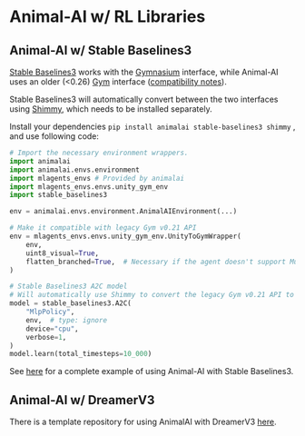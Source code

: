 # Animal-AI w/ RL Libraries

## Animal-AI w/ Stable Baselines3

[Stable Baselines3](https://stable-baselines3.readthedocs.io/en/master/) works with the [Gymnasium](https://gymnasium.farama.org/) interface, while Animal-AI uses an older (<0.26) [Gym](https://github.com/openai/gym/releases/tag/v0.21.0) interface ([compatibility notes](https://gymnasium.farama.org/content/migration-guide/)).

Stable Baselines3 will automatically convert between the two interfaces using [Shimmy](https://shimmy.farama.org/), which needs to be installed separately.

Install your dependencies `pip install animalai stable-baselines3 shimmy` , and use following code:

```python
# Import the necessary environment wrappers.
import animalai
import animalai.envs.environment
import mlagents_envs # Provided by animalai
import mlagents_envs.envs.unity_gym_env
import stable_baselines3

env = animalai.envs.environment.AnimalAIEnvironment(...)

# Make it compatible with legacy Gym v0.21 API
env = mlagents_envs.envs.unity_gym_env.UnityToGymWrapper(
    env,
    uint8_visual=True,
    flatten_branched=True,  # Necessary if the agent doesn't support MultiDiscrete action space.
)

# Stable Baselines3 A2C model
# Will automatically use Shimmy to convert the legacy Gym v0.21 API to the Gymnasium API
model = stable_baselines3.A2C(
    "MlpPolicy",
    env,  # type: ignore
    device="cpu",
    verbose=1,
)
model.learn(total_timesteps=10_000)
```

See [here](https://github.com/Kinds-of-Intelligence-CFI/animal-ai-stablebaselines3) for a complete example of using Animal-AI with Stable Baselines3.

## Animal-AI w/ DreamerV3

There is a template repository for using AnimalAI with DreamerV3 [here](https://github.com/Kinds-of-Intelligence-CFI/dreamerv3-animalai).

